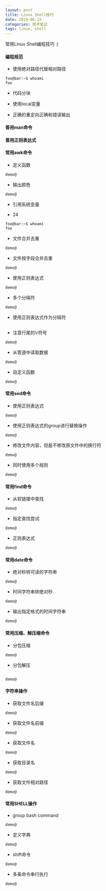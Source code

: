 ```yaml
---
layout: post
title: Linux Shell技巧
date: 2019-06-15
categories: 技术笔记 
tags: linux, shell 
---
```


常用Linux Shell编程技巧 :)


#### 编程规范


* 使用绝对路径代替相对路径

```shell
foo@bar:~$ whoami
foo
```

* 代码分块

* 使用local变量

* 正确的重定向正确和错误输出



#### 善用man命令


#### 善用正则表达式


#### 常用awk命令

* 定义函数

``` console
demo@

```

* 输出颜色

``` console
demo@

```

* 引用系统变量




* 24 

``` shell_session
foo@bar:~$ whoami
foo
```


* 文件合并去重

``` console
demo@

```

* 文件按字段合并去重

``` console
demo@

```

* 使用正则表达式

``` console
demo@

```

* 多个分隔符

``` console
demo@

```

* 使用正则表达式作为分隔符

``` console
```


* 注意行尾的\r符号

``` console
demo@

```
* 从管道中读取数据

``` console
demo@

```
* 自定义函数

``` console
demo@

```


#### 常用sed命令

* 使用正则表达式

``` console
demo@

```
* 使用正则表达式的group进行替换操作

``` console
demo@

```
* 修改文件内容，但是不修改原文件中的换行符

``` console
demo@

```
* 同时使用多个规则

``` console
demo@

```


#### 常用find命令

* 从软链接中查找

``` console
demo@

```
* 指定查找尝试

``` console
demo@

```
* 正则表达式

``` console
demo@

```

#### 常用date命令

* 绝对秒转可读的字符串

``` console
demo@

```

* 时间字符串转绝对秒

``` console
demo@

```

* 输出指定格式的时间字符串

``` console
demo@

```

#### 常用压缩、解压缩命令

* 分包压缩

``` console
demo@

```

* 分包解压

``` console

demo@

```

#### 字符串操作

* 获取文件名后缀

``` console
demo@

```
* 获取文件名前缀

``` console
demo@

```

* 获取文件名

``` console
demo@

```

* 获取目录名

``` console
demo@

```

* 获取文件相对路径

``` console
demo@

```


#### 常用SHELL操作

* group bash command

``` console
demo@

```

* 定义字典

``` console
demo@

```

* shift命令

``` console
demo@

```

* 多条命令串行执行

``` console
demo@

```
